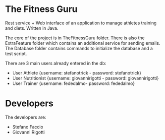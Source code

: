 # The Fitness Guru
Rest service + Web interface of an application to manage athletes training and diets. Written in Java.

The core of the project is in TheFitnessGuru folder. There is also the ExtraFeature folder which contains an additional service for sending emails. The Database folder contains commands to initialize the database and a test script.

There are 3 main users already entered in the db:
- User Athlete {username: stefanotrick - password: stefanotrick}
- User Nutritionist {username: giovannirigotti - password: giovannirigotti}
- User Trainer {username: fededalmo- password: fededalmo}

# Developers
The developers are:
- Stefano Faccio
- Giovanni Rigotti

